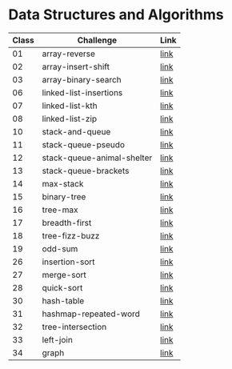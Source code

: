# Data Structures and Algorithms

| Class | Challenge                  | Link                                                                  |
| ----- | -------------------------- | --------------------------------------------------------------------- |
| 01    | array-reverse              | [link](./javascript/array-reverse/README.md)                          |
| 02    | array-insert-shift         | [link](./javascript/array-insert-shift/README.md)                     |
| 03    | array-binary-search        | [link](./javascript/array-binary-search/README.md)                    |
| 06    | linked-list-insertions     | [link](./javascript/linked-list/linked-list-insertions.md)            |
| 07    | linked-list-kth            | [link](./javascript/linked-list/linked-list-kth.md)                   |
| 08    | linked-list-zip            | [link](./javascript/linked-list/linked-list-zip.md)                   |
| 10    | stack-and-queue            | [link](./javascript/stack-and-queue/stack-and-queue.md)               |
| 11    | stack-queue-pseudo         | [link](./javascript/stack-and-queue/stack-queue-pseudo.md)            |
| 12    | stack-queue-animal-shelter | [link](./javascript/stack-and-queue/stack-queue-animal-shelter.md)    |
| 13    | stack-queue-brackets       | [link](./javascript/stack-and-queue/stack-queue-brackets.md)          |
| 14    | max-stack                  | [link](./javascript/stack-and-queue/max-stack.js)                     |
| 15    | binary-tree                | [link](./javascript/trees/binary-tree.md)                             |
| 16    | tree-max                   | [link](./javascript/trees/tree-max.md)                                |
| 17    | breadth-first              | [link](./javascript/trees/breadth-first.PNG)                          |
| 18    | tree-fizz-buzz             | [link](./javascript/trees/FizzBuzz.PNG)                               |
| 19    | odd-sum                    | [link](./javascript/trees/oddSum.PNG)                                 |
| 26    | insertion-sort             | [link](./javascript/insertion-sort/BLOG.md)                           |
| 27    | merge-sort                 | [link](./javascript/merge-sort/BLOG.md)                               |
| 28    | quick-sort                 | [link](./javascript/quick-sort/BLOG.md)                               |
| 30    | hash-table                 | [link](./javascript/hashtable/hashtable/hashtable.md)                 |
| 31    | hashmap-repeated-word      | [link](./javascript/hashtable/repeated-word/hashmap-repeated-word.md) |
| 32    | tree-intersection          | [link](./javascript/hashtable/treeIntersection/tree-intersection.md)  |
| 33    | left-join                  | [link](./javascript/hashtable/leftJoin.md)                            |
| 34    | graph                      | [link](./javascript/graphs/graphs/graphs.md)                          |
